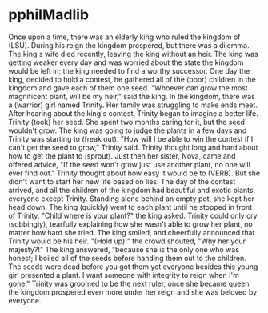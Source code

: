 # pphilMadlib
Once upon a time, there was an elderly king who ruled the kingdom of (LSU). During his reign the kingdom prospered, but there was a dilemma. The king's wife died recently, leaving the king without an heir.
The king was getting weaker every day and was worried about the state the kingdom would be left in; the king needed to find a worthy successor. One day the king, decided to hold a contest, he gathered all of the (poor) children in the kingdom and gave each of them one seed. 
"Whoever can grow the most magnificent plant, will be my heir," said the king. In the kingdom, there was a (warrior) girl named Trinity.
Her family was struggling to make ends meet. After hearing about the king's contest, Trinity began to imagine a better life. Trinity (took) her seed. 
She spent two months caring for it, but the seed wouldn't grow. The king was going to judge the plants in a few days and Trinity was starting to (freak out). 
"How will I be able to win the contest if I can't get the seed to grow," Trinity said. Trinity thought long and hard about how to get the plant to (sprout). Just then her sister, Nova, came and offered advice, "If the seed won't grow just use another plant, no one will ever find out." Trinity thought about how easy it would be to (VERB). But she didn't want to start her new life based on lies. The day of the contest arrived, and all the children of the kingdom had beautiful and exotic plants, everyone except Trinity. 
Standing alone behind an empty pot, she kept her head down. The king (quickly) went to each plant until he stopped in front of Trinity. "Child where is your plant?" the king asked. Trinity could only cry (sobbingly), tearfully explaining how she wasn't able to grow her plant, no matter how hard she tried. The king smiled, and cheerfully announced that Trinity would be his heir. "(Hold up)!" the crowd shouted, "Why her your majesty?!" The king answered, "because she is the only one who was honest; I boiled all of the seeds before handing them out to the children. The seeds were dead before you got them yet everyone besides this young girl presented a plant. I want someone with integrity to reign when I'm gone." Trinity was groomed to be the next ruler, once she became queen the kingdom prospered even more under her reign and she was beloved by everyone.
